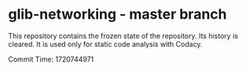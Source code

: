 # glib-networking - master branch

This repository contains the frozen state of the repository.
Its history is cleared. It is used only for static code
analysis with Codacy.

Commit Time: 1720744971